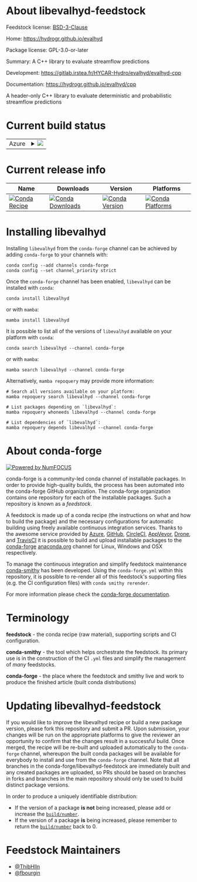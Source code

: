 About libevalhyd-feedstock
==========================

Feedstock license: [BSD-3-Clause](https://github.com/conda-forge/libevalhyd-feedstock/blob/main/LICENSE.txt)

Home: https://hydrogr.github.io/evalhyd

Package license: GPL-3.0-or-later

Summary: A C++ library to evaluate streamflow predictions

Development: https://gitlab.irstea.fr/HYCAR-Hydro/evalhyd/evalhyd-cpp

Documentation: https://hydrogr.github.io/evalhyd/cpp

A header-only C++ library to evaluate deterministic and
probabilistic streamflow predictions


Current build status
====================


<table>
    
  <tr>
    <td>Azure</td>
    <td>
      <details>
        <summary>
          <a href="https://dev.azure.com/conda-forge/feedstock-builds/_build/latest?definitionId=19396&branchName=main">
            <img src="https://dev.azure.com/conda-forge/feedstock-builds/_apis/build/status/libevalhyd-feedstock?branchName=main">
          </a>
        </summary>
        <table>
          <thead><tr><th>Variant</th><th>Status</th></tr></thead>
          <tbody><tr>
              <td>linux_64</td>
              <td>
                <a href="https://dev.azure.com/conda-forge/feedstock-builds/_build/latest?definitionId=19396&branchName=main">
                  <img src="https://dev.azure.com/conda-forge/feedstock-builds/_apis/build/status/libevalhyd-feedstock?branchName=main&jobName=linux&configuration=linux%20linux_64_" alt="variant">
                </a>
              </td>
            </tr><tr>
              <td>osx_64</td>
              <td>
                <a href="https://dev.azure.com/conda-forge/feedstock-builds/_build/latest?definitionId=19396&branchName=main">
                  <img src="https://dev.azure.com/conda-forge/feedstock-builds/_apis/build/status/libevalhyd-feedstock?branchName=main&jobName=osx&configuration=osx%20osx_64_" alt="variant">
                </a>
              </td>
            </tr><tr>
              <td>win_64</td>
              <td>
                <a href="https://dev.azure.com/conda-forge/feedstock-builds/_build/latest?definitionId=19396&branchName=main">
                  <img src="https://dev.azure.com/conda-forge/feedstock-builds/_apis/build/status/libevalhyd-feedstock?branchName=main&jobName=win&configuration=win%20win_64_" alt="variant">
                </a>
              </td>
            </tr>
          </tbody>
        </table>
      </details>
    </td>
  </tr>
</table>

Current release info
====================

| Name | Downloads | Version | Platforms |
| --- | --- | --- | --- |
| [![Conda Recipe](https://img.shields.io/badge/recipe-libevalhyd-green.svg)](https://anaconda.org/conda-forge/libevalhyd) | [![Conda Downloads](https://img.shields.io/conda/dn/conda-forge/libevalhyd.svg)](https://anaconda.org/conda-forge/libevalhyd) | [![Conda Version](https://img.shields.io/conda/vn/conda-forge/libevalhyd.svg)](https://anaconda.org/conda-forge/libevalhyd) | [![Conda Platforms](https://img.shields.io/conda/pn/conda-forge/libevalhyd.svg)](https://anaconda.org/conda-forge/libevalhyd) |

Installing libevalhyd
=====================

Installing `libevalhyd` from the `conda-forge` channel can be achieved by adding `conda-forge` to your channels with:

```
conda config --add channels conda-forge
conda config --set channel_priority strict
```

Once the `conda-forge` channel has been enabled, `libevalhyd` can be installed with `conda`:

```
conda install libevalhyd
```

or with `mamba`:

```
mamba install libevalhyd
```

It is possible to list all of the versions of `libevalhyd` available on your platform with `conda`:

```
conda search libevalhyd --channel conda-forge
```

or with `mamba`:

```
mamba search libevalhyd --channel conda-forge
```

Alternatively, `mamba repoquery` may provide more information:

```
# Search all versions available on your platform:
mamba repoquery search libevalhyd --channel conda-forge

# List packages depending on `libevalhyd`:
mamba repoquery whoneeds libevalhyd --channel conda-forge

# List dependencies of `libevalhyd`:
mamba repoquery depends libevalhyd --channel conda-forge
```


About conda-forge
=================

[![Powered by
NumFOCUS](https://img.shields.io/badge/powered%20by-NumFOCUS-orange.svg?style=flat&colorA=E1523D&colorB=007D8A)](https://numfocus.org)

conda-forge is a community-led conda channel of installable packages.
In order to provide high-quality builds, the process has been automated into the
conda-forge GitHub organization. The conda-forge organization contains one repository
for each of the installable packages. Such a repository is known as a *feedstock*.

A feedstock is made up of a conda recipe (the instructions on what and how to build
the package) and the necessary configurations for automatic building using freely
available continuous integration services. Thanks to the awesome service provided by
[Azure](https://azure.microsoft.com/en-us/services/devops/), [GitHub](https://github.com/),
[CircleCI](https://circleci.com/), [AppVeyor](https://www.appveyor.com/),
[Drone](https://cloud.drone.io/welcome), and [TravisCI](https://travis-ci.com/)
it is possible to build and upload installable packages to the
[conda-forge](https://anaconda.org/conda-forge) [anaconda.org](https://anaconda.org/)
channel for Linux, Windows and OSX respectively.

To manage the continuous integration and simplify feedstock maintenance
[conda-smithy](https://github.com/conda-forge/conda-smithy) has been developed.
Using the ``conda-forge.yml`` within this repository, it is possible to re-render all of
this feedstock's supporting files (e.g. the CI configuration files) with ``conda smithy rerender``.

For more information please check the [conda-forge documentation](https://conda-forge.org/docs/).

Terminology
===========

**feedstock** - the conda recipe (raw material), supporting scripts and CI configuration.

**conda-smithy** - the tool which helps orchestrate the feedstock.
                   Its primary use is in the construction of the CI ``.yml`` files
                   and simplify the management of *many* feedstocks.

**conda-forge** - the place where the feedstock and smithy live and work to
                  produce the finished article (built conda distributions)


Updating libevalhyd-feedstock
=============================

If you would like to improve the libevalhyd recipe or build a new
package version, please fork this repository and submit a PR. Upon submission,
your changes will be run on the appropriate platforms to give the reviewer an
opportunity to confirm that the changes result in a successful build. Once
merged, the recipe will be re-built and uploaded automatically to the
`conda-forge` channel, whereupon the built conda packages will be available for
everybody to install and use from the `conda-forge` channel.
Note that all branches in the conda-forge/libevalhyd-feedstock are
immediately built and any created packages are uploaded, so PRs should be based
on branches in forks and branches in the main repository should only be used to
build distinct package versions.

In order to produce a uniquely identifiable distribution:
 * If the version of a package **is not** being increased, please add or increase
   the [``build/number``](https://docs.conda.io/projects/conda-build/en/latest/resources/define-metadata.html#build-number-and-string).
 * If the version of a package **is** being increased, please remember to return
   the [``build/number``](https://docs.conda.io/projects/conda-build/en/latest/resources/define-metadata.html#build-number-and-string)
   back to 0.

Feedstock Maintainers
=====================

* [@ThibHlln](https://github.com/ThibHlln/)
* [@fbourgin](https://github.com/fbourgin/)


